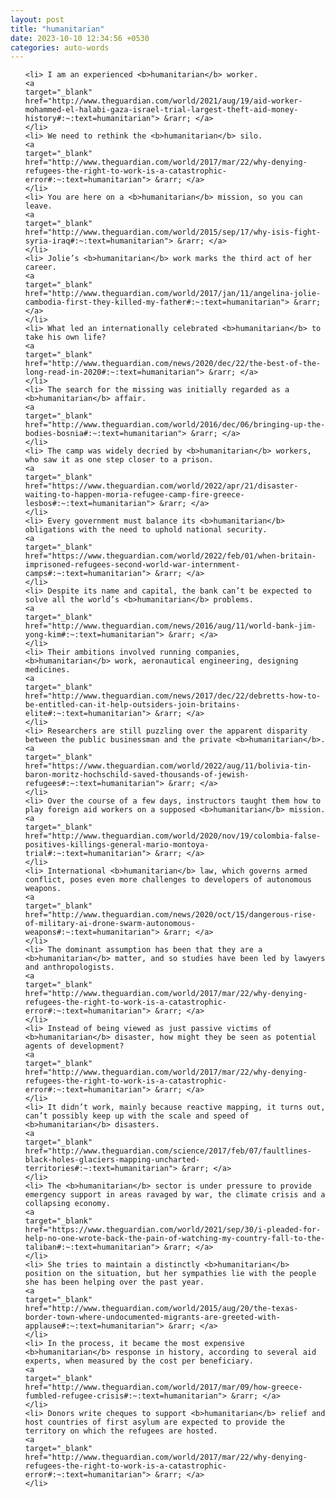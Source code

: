```yaml
---
layout: post
title: "humanitarian"
date: 2023-10-10 12:34:56 +0530
categories: auto-words
---
```

<ol>

    <li> I am an experienced <b>humanitarian</b> worker.
    <a 
    target="_blank" 
    href="http://www.theguardian.com/world/2021/aug/19/aid-worker-mohammed-el-halabi-gaza-israel-trial-largest-theft-aid-money-history#:~:text=humanitarian"> &rarr; </a>
    </li>
    <li> We need to rethink the <b>humanitarian</b> silo.
    <a 
    target="_blank" 
    href="http://www.theguardian.com/world/2017/mar/22/why-denying-refugees-the-right-to-work-is-a-catastrophic-error#:~:text=humanitarian"> &rarr; </a>
    </li>
    <li> You are here on a <b>humanitarian</b> mission, so you can leave.
    <a 
    target="_blank" 
    href="http://www.theguardian.com/world/2015/sep/17/why-isis-fight-syria-iraq#:~:text=humanitarian"> &rarr; </a>
    </li>
    <li> Jolie’s <b>humanitarian</b> work marks the third act of her career.
    <a 
    target="_blank" 
    href="http://www.theguardian.com/world/2017/jan/11/angelina-jolie-cambodia-first-they-killed-my-father#:~:text=humanitarian"> &rarr; </a>
    </li>
    <li> What led an internationally celebrated <b>humanitarian</b> to take his own life?
    <a 
    target="_blank" 
    href="http://www.theguardian.com/news/2020/dec/22/the-best-of-the-long-read-in-2020#:~:text=humanitarian"> &rarr; </a>
    </li>
    <li> The search for the missing was initially regarded as a <b>humanitarian</b> affair.
    <a 
    target="_blank" 
    href="http://www.theguardian.com/world/2016/dec/06/bringing-up-the-bodies-bosnia#:~:text=humanitarian"> &rarr; </a>
    </li>
    <li> The camp was widely decried by <b>humanitarian</b> workers, who saw it as one step closer to a prison.
    <a 
    target="_blank" 
    href="https://www.theguardian.com/world/2022/apr/21/disaster-waiting-to-happen-moria-refugee-camp-fire-greece-lesbos#:~:text=humanitarian"> &rarr; </a>
    </li>
    <li> Every government must balance its <b>humanitarian</b> obligations with the need to uphold national security.
    <a 
    target="_blank" 
    href="https://www.theguardian.com/world/2022/feb/01/when-britain-imprisoned-refugees-second-world-war-internment-camps#:~:text=humanitarian"> &rarr; </a>
    </li>
    <li> Despite its name and capital, the bank can’t be expected to solve all the world’s <b>humanitarian</b> problems.
    <a 
    target="_blank" 
    href="http://www.theguardian.com/news/2016/aug/11/world-bank-jim-yong-kim#:~:text=humanitarian"> &rarr; </a>
    </li>
    <li> Their ambitions involved running companies, <b>humanitarian</b> work, aeronautical engineering, designing medicines.
    <a 
    target="_blank" 
    href="http://www.theguardian.com/news/2017/dec/22/debretts-how-to-be-entitled-can-it-help-outsiders-join-britains-elite#:~:text=humanitarian"> &rarr; </a>
    </li>
    <li> Researchers are still puzzling over the apparent disparity between the public businessman and the private <b>humanitarian</b>.
    <a 
    target="_blank" 
    href="https://www.theguardian.com/world/2022/aug/11/bolivia-tin-baron-moritz-hochschild-saved-thousands-of-jewish-refugees#:~:text=humanitarian"> &rarr; </a>
    </li>
    <li> Over the course of a few days, instructors taught them how to play foreign aid workers on a supposed <b>humanitarian</b> mission.
    <a 
    target="_blank" 
    href="http://www.theguardian.com/world/2020/nov/19/colombia-false-positives-killings-general-mario-montoya-trial#:~:text=humanitarian"> &rarr; </a>
    </li>
    <li> International <b>humanitarian</b> law, which governs armed conflict, poses even more challenges to developers of autonomous weapons.
    <a 
    target="_blank" 
    href="http://www.theguardian.com/news/2020/oct/15/dangerous-rise-of-military-ai-drone-swarm-autonomous-weapons#:~:text=humanitarian"> &rarr; </a>
    </li>
    <li> The dominant assumption has been that they are a <b>humanitarian</b> matter, and so studies have been led by lawyers and anthropologists.
    <a 
    target="_blank" 
    href="http://www.theguardian.com/world/2017/mar/22/why-denying-refugees-the-right-to-work-is-a-catastrophic-error#:~:text=humanitarian"> &rarr; </a>
    </li>
    <li> Instead of being viewed as just passive victims of <b>humanitarian</b> disaster, how might they be seen as potential agents of development?
    <a 
    target="_blank" 
    href="http://www.theguardian.com/world/2017/mar/22/why-denying-refugees-the-right-to-work-is-a-catastrophic-error#:~:text=humanitarian"> &rarr; </a>
    </li>
    <li> It didn’t work, mainly because reactive mapping, it turns out, can’t possibly keep up with the scale and speed of <b>humanitarian</b> disasters.
    <a 
    target="_blank" 
    href="http://www.theguardian.com/science/2017/feb/07/faultlines-black-holes-glaciers-mapping-uncharted-territories#:~:text=humanitarian"> &rarr; </a>
    </li>
    <li> The <b>humanitarian</b> sector is under pressure to provide emergency support in areas ravaged by war, the climate crisis and a collapsing economy.
    <a 
    target="_blank" 
    href="https://www.theguardian.com/world/2021/sep/30/i-pleaded-for-help-no-one-wrote-back-the-pain-of-watching-my-country-fall-to-the-taliban#:~:text=humanitarian"> &rarr; </a>
    </li>
    <li> She tries to maintain a distinctly <b>humanitarian</b> position on the situation, but her sympathies lie with the people she has been helping over the past year.
    <a 
    target="_blank" 
    href="http://www.theguardian.com/world/2015/aug/20/the-texas-border-town-where-undocumented-migrants-are-greeted-with-applause#:~:text=humanitarian"> &rarr; </a>
    </li>
    <li> In the process, it became the most expensive <b>humanitarian</b> response in history, according to several aid experts, when measured by the cost per beneficiary.
    <a 
    target="_blank" 
    href="http://www.theguardian.com/world/2017/mar/09/how-greece-fumbled-refugee-crisis#:~:text=humanitarian"> &rarr; </a>
    </li>
    <li> Donors write cheques to support <b>humanitarian</b> relief and host countries of first asylum are expected to provide the territory on which the refugees are hosted.
    <a 
    target="_blank" 
    href="http://www.theguardian.com/world/2017/mar/22/why-denying-refugees-the-right-to-work-is-a-catastrophic-error#:~:text=humanitarian"> &rarr; </a>
    </li>
